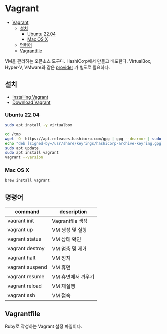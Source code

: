 # Vagrant

- [Vagrant](#vagrant)
  - [설치](#설치)
    - [Ubuntu 22.04](#ubuntu-2204)
    - [Mac OS X](#mac-os-x)
  - [명령어](#명령어)
  - [Vagrantfile](#vagrantfile)

VM을 관리하는 오픈소스 도구다.
HashiCorp에서 만들고 배포한다.
VirtualBox, Hyper-V, VMware와 같은
[provider](https://www.vagrantup.com/docs/providers)
가 별도로 필요하다.

## 설치

- [Installing Vagrant](https://www.vagrantup.com/docs/v2.3.0/installation)
- [Download Vagrant](https://www.vagrantup.com/downloads)

### Ubuntu 22.04

```sh
sudo apt install -y virtualbox
```

```sh
cd /tmp
wget -O- https://apt.releases.hashicorp.com/gpg | gpg --dearmor | sudo tee /usr/share/keyrings/hashicorp-archive-keyring.gpg
echo "deb [signed-by=/usr/share/keyrings/hashicorp-archive-keyring.gpg] https://apt.releases.hashicorp.com $(lsb_release -cs) main" | sudo tee /etc/apt/sources.list.d/hashicorp.list
sudo apt update
sudo apt install vagrant
vagrant --version
```

### Mac OS X

```sh
brew install vagrant
```

## 명령어

| command         | description        |
| --------------- | ------------------ |
| vagrant init    | Vagrantfile 생성   |
| vagrant up      | VM 생성 및 실행    |
| vagrant status  | VM 상태 확인       |
| vagrant destroy | VM 멈춤 및 제거    |
| vagrant halt    | VM 정지            |
| vagrant suspend | VM 휴면            |
| vagrant resume  | VM 휴면에서 깨우기 |
| vagrant reload  | VM 재실행          |
| vagrant ssh     | VM 접속            |

## Vagrantfile

Ruby로 작성하는 Vagrant 설정 파일이다.
